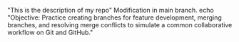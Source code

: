 "This is the description of my repo"
Modification in main branch.
echo "Objective: Practice creating branches for feature development, merging branches, and resolving merge conflicts to simulate a common collaborative workflow on Git and GitHub." 
